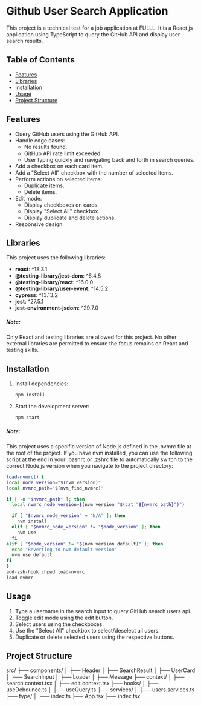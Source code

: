 # Github User Search Application

This project is a technical test for a job application at FULLL. It is a React.js application using TypeScript to query the GitHub API and display user search results.

## Table of Contents

- [Features](#features)
- [Libraries](#libraries)
- [Installation](#installation)
- [Usage](#usage)
- [Project Structure](#project-structure)

## Features

- Query GitHub users using the GitHub API.
- Handle edge cases:
  - No results found.
  - GitHub API rate limit exceeded.
  - User typing quickly and navigating back and forth in search queries.
- Add a checkbox on each card item.
- Add a "Select All" checkbox with the number of selected items.
- Perform actions on selected items:
  - Duplicate items.
  - Delete items.
- Edit mode:
  - Display checkboxes on cards.
  - Display "Select All" checkbox.
  - Display duplicate and delete actions.
- Responsive design.

## Libraries

This project uses the following libraries:

- **react**: ^18.3.1
- **@testing-library/jest-dom**: ^6.4.8
- **@testing-library/react**: ^16.0.0
- **@testing-library/user-event**: ^14.5.2
- **cypress**: ^13.13.2
- **jest**: ^27.5.1
- **jest-environment-jsdom**: ^29.7.0

##### Note:

Only React and testing libraries are allowed for this project. No other external libraries are permitted to ensure the focus remains on React and testing skills.

## Installation

1. Install dependencies:
   ```bash
   npm install
   ```
2. Start the development server:
   ```bash
   npm start
   ```

##### Note:

This project uses a specific version of Node.js defined in the .nvmrc file at the root of the project. If you have nvm installed, you can use the following script at the end in your .bashrc or .zshrc file to automatically switch to the correct Node.js version when you navigate to the project directory:

```bash
load-nvmrc() {
local node_version="$(nvm version)"
local nvmrc_path="$(nvm_find_nvmrc)"

if [ -n "$nvmrc_path" ]; then
  local nvmrc_node_version=$(nvm version "$(cat "${nvmrc_path}")")

  if [ "$nvmrc_node_version" = "N/A" ]; then
    nvm install
  elif [ "$nvmrc_node_version" != "$node_version" ]; then
    nvm use
  fi
elif [ "$node_version" != "$(nvm version default)" ]; then
  echo "Reverting to nvm default version"
  nvm use default
fi
}
add-zsh-hook chpwd load-nvmrc
load-nvmrc
```

## Usage

1. Type a username in the search input to query GitHub search users api.
2. Toggle edit mode using the edit button.
3. Select users using the checkboxes.
4. Use the "Select All" checkbox to select/deselect all users.
5. Duplicate or delete selected users using the respective buttons.

## Project Structure

src/
├── components/
│ ├── Header
│ ├── SearchResult
│ ├── UserCard
│ ├── SearchInput
│ ├── Loader
│ ├── Message
├── context/
│ ├── search.context.tsx
│ ├── edit.context.tsx
├── hooks/
│ ├── useDebounce.ts
│ ├── useQuery.ts
├── services/
│ ├── users.services.ts
├── type/
│ ├── index.ts
├── App.tsx
├── index.tsx
